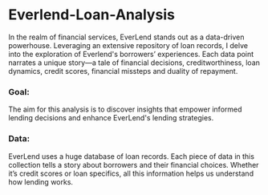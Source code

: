 # Everlend-Loan-Analysis
In the realm of financial services, EverLend stands out as a data-driven powerhouse. Leveraging an extensive repository of loan records, I delve into the exploration of Everlend's borrowers’ experiences. Each data point narrates a unique story—a tale of financial decisions, creditworthiness, loan dynamics, credit scores, financial missteps and duality of repayment.
### Goal:
The aim for this analysis is to discover insights that empower informed lending decisions and enhance EverLend's lending strategies.
### Data:
EverLend uses a huge database of loan records. Each piece of data in this collection tells a story about borrowers and their financial choices. Whether it’s credit scores or loan specifics, all this information helps us understand how lending works.
